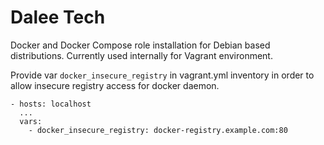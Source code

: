 # Dalee Tech

Docker and Docker Compose role installation for Debian based distributions.
Currently used internally for Vagrant environment.


Provide var `docker_insecure_registry` in vagrant.yml inventory in
 order to allow insecure registry access for docker daemon.

```
- hosts: localhost
  ...
  vars:
    - docker_insecure_registry: docker-registry.example.com:80
```